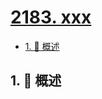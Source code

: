 # [2183. xxx](https://github.com/Tdahuyou/TNotes.leetcode/tree/main/notes/2183.%20xxx)

<!-- region:toc -->

- [1. 📝 概述](#1--概述)

<!-- endregion:toc -->

## 1. 📝 概述
